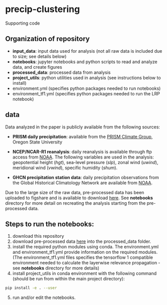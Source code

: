 # precip-clustering

Supporting code 

## Organization of repository 
* **input_data**: input data used for analysis (not all raw data is included due to size; see details below)
* **notebooks**: jupyter notebooks and python scripts to read and analyze data, and create figures
* **processed_data**: processed data from analysis
* **project_utils**: python utilities used in analysis (see instructions below to install)
* environment.yml (specifies python packages needed to run notebooks)
* environment_tf1.yml (specifies python packages needed to run the LRP notebook)

## data
Data analyzed in the paper is publicly available from  the following sources: 

* **PRISM daily precipitation**: available from the [PRISM Climate
Group](http://www.prism.oregonstate.edu/), Oregon State University

* **NCEP/NCAR-R1 reanalysis**: daily reanalysis is available through ftp access from [NOAA](https://psl.noaa.gov/data/gridded/data.ncep.reanalysis.html). The following variables are used in the analysis: geopotential height (*hgt*), sea-level pressure (*slp*), zonal wind (*uwind*), meridional wind (*vwind*), specific humidity (*shum*). 

* **GHCN precipitation station data**: daily precipitation observations from the Global Historical Climatology Network are available from [NOAA](https://www.ncdc.noaa.gov/ghcnd-data-access). 

Due to the large size of the raw data, pre-processed data has been uploaded to figshare and is available to download [here](https://figshare.com/s/6866d1155989008cc2d2). See **notebooks** directory for more detail on recreating the analysis starting from the pre-processed data. 

## Steps to run the notebooks:
1. download this repository  
2. download pre-processed data [here](https://figshare.com/s/6866d1155989008cc2d2) into the processed_data folder. 
3. install the required python modules using conda. The environment.yml and environment_tf1.yml provide information on the required modules. (The environment_tf1.yml files specifies the tensorflow 1 compatible environment needed to calculate the layerwise relevance propagation - see **notebooks** directory for more details)
4. install project_utils in conda environment with the following command (should be run from within the main project directory): 
```bash
pip install -e . --user
```
5. run and/or edit the notebooks. 
